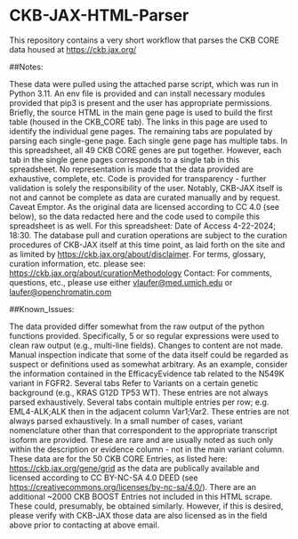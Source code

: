 # CKB-JAX-HTML-Parser
This repository contains a very short workflow that parses the CKB CORE data housed at https://ckb.jax.org/

##Notes:

These data were pulled using the attached parse script, which was run in Python 3.11. An env file is provided and can install necessary modules provided that pip3 is present and the user has appropriate permissions.
Briefly, the source HTML in the main gene page is used to build the first table (housed in the CKB_CORE tab). The links in this page are used to identify the individual gene pages. The remaining tabs are populated by parsing each single-gene page.
Each single gene page has multiple tabs. In this spreadsheet, all 49 CKB CORE genes are put together. However, each tab in the single gene pages corresponds to a single tab in this spreadsheet.
No representation is made that the data provided are exhaustive, complete, etc. Code is provided for transparency - further validation is solely the responsibility of the user. Notably, CKB-JAX itself is not and cannot be complete as data are curated manually and by request. Caveat Emptor.
As the original data are licensed according to CC 4.0 (see below), so the data redacted here and the code used to compile this spreadsheet is as well.
For this spreadsheet: Date of Access 4-22-2024; 18:30. The database pull and curation operations are subject to the curation procedures of CKB-JAX itself at this time point, as laid forth on the site and as limited by https://ckb.jax.org/about/disclaimer.
For terms, glossary, curation information, etc. please see: https://ckb.jax.org/about/curationMethodology 
Contact: For comments, questions, etc., please use either vlaufer@med.umich.edu or laufer@openchromatin.com

##Known_Issues:

The data provided differ somewhat from the raw output of the python functions provided. Specifically, 5 or so regular expressions were used to clean raw output (e.g., multi-line fields). Changes to content are not made.
Manual inspection indicate that some of the data itself could be regarded as suspect or definitions used as somewhat arbitrary. As an example, consider the information contained in the EfficacyEvidence tab related to the N549K variant in FGFR2.
Several tabs Refer to Variants on a certain genetic background (e.g., KRAS G12D TP53 WT). These entries are not always parsed exhaustively.
Several tabs contain multiple entries per row; e.g. EML4-ALK;ALK then in the adjacent column Var1;Var2. These entries are not always parsed exhaustively.
In a small number of cases, variant nomenclature other than that correspondent to the appropriate transcript isoform are provided. These are rare and are usually noted as such only within the description or evidence column - not in the main variant column.
These data are for the 50 CKB CORE Entries, as listed here: https://ckb.jax.org/gene/grid as the data are publically available and licensed according to CC BY-NC-SA 4.0 DEED (see https://creativecommons.org/licenses/by-nc-sa/4.0/).
There are an additional ~2000 CKB BOOST Entries not included in this HTML scrape. These could, presumably, be obtained similarly. However, if this is desired, please verify with CKB-JAX those data are also licensed as in the field above prior to contacting at above email.
